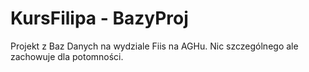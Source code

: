 KursFilipa - BazyProj
==================

Projekt z Baz Danych na wydziale Fiis na AGHu. Nic szczególnego ale zachowuje dla potomności. 
